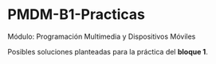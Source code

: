 # PMDM-B1-Practicas
Módulo: Programación Multimedia y Dispositivos Móviles

Posibles soluciones planteadas para la práctica del **bloque 1**.
